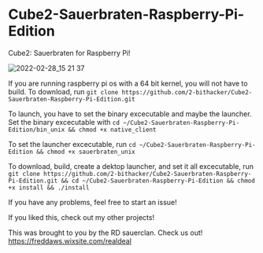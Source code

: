 # Cube2-Sauerbraten-Raspberry-Pi-Edition

Cube2: Sauerbraten for Raspberry Pi!

![2022-02-28_15 21 37](https://user-images.githubusercontent.com/90713990/156061038-f982bb24-91e9-4034-a60b-2c1303aab512.png)

If you are running raspberry pi os with a 64 bit kernel, you will not have to build.  To download, run `git clone https://github.com/2-bithacker/Cube2-Sauerbraten-Raspberry-Pi-Edition.git`

To launch, you have to set the binary excecutable and maybe the launcher.  Set the binary excecutable with `cd ~/Cube2-Sauerbraten-Raspberry-Pi-Edition/bin_unix && chmod +x native_client`

To set the launcher excecutable, run `cd ~/Cube2-Sauerbraten-Raspberry-Pi-Edition && chmod +x sauerbraten_unix`

To download, build, create a dektop launcher, and set it all excecutable, run `git clone https://github.com/2-bithacker/Cube2-Sauerbraten-Raspberry-Pi-Edition.git && cd ~/Cube2-Sauerbraten-Raspberry-Pi-Edition && chmod +x install && ./install`

If you have any problems, feel free to start an issue!

If you liked this, check out my other projects!

This was brought to you by the RD sauerclan.  Check us out!  https://freddaws.wixsite.com/realdeal
